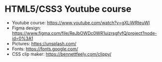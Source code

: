 # HTML5/CSS3 Youtube course

- Youtube course: https://www.youtube.com/watch?v=gXLjWRteuWI
- Figma design: https://www.figma.com/file/ReJbOWDc0WR1uizrsgfyfQ/project?node-id=0%3A1 
- Pictures: https://unsplash.com/ 
- Fonts: https://fonts.google.com/
- CSS clip maker: https://bennettfeely.com/clippy/